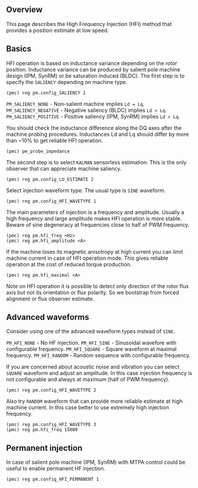 ## Overview

This page describes the High Frequency Injection (HFI) method that provides a
position estimate at low speed.

## Basics

HFI operation is based on inductance variance depending on the rotor position.
Inductance variance can be produced by salient pole machine design (IPM, SynRM)
or be saturation induced (BLDC). The first step is to specify the `SALIENCY`
depending on machine type.

	(pmc) reg pm.config_SALIENCY 1

`PM_SALIENCY_NONE`      - Non-salient machine implies               `Ld = Lq`.
`PM_SALIENCY_NEGATIVE`  - Negative saliency (BLDC) implies          `Ld < Lq`.
`PM_SALIENCY_POSITIVE`  - Positive saliency (IPM, SynRM) implies    `Ld > Lq`.

You should check the inductance difference along the DQ axes after the machine
probing procedures. Inductances Ld and Lq should differ by more than ~10% to
get reliable HFI operation.

	(pmc) pm_probe_impedance

The second step is to select `KALMAN` sensorless estimation. This is the only
observer that can appreciate machine saliency.

	(pmc) reg pm.config_LU_ESTIMATE 2

Select injection waveform type. The usual type is `SINE` waveform.

	(pmc) reg pm.config_HFI_WAVETYPE 1

The main parameters of injection is a frequency and amplitude. Usually a high
frequency and large amplitude makes HFI operation is more stable. Beware of
sine degeneracy at frequencies close to half of PWM frequency.

	(pmc) reg pm.hfi_freq <Hz>
	(pmc) reg pm.hfi_amplitude <A>

If the machine loses its magnetic anisotropy at high current you can limit
machine current in case of HFI operation mode. This gives reliable operation at
the cost of reduced torque production.

	(pmc) reg pm.hfi_maximal <A>

Note on HFI operation it is possible to detect only direction of the rotor flux
axis but not its orientation or flux polarity. So we bootstrap from forced
alignment or flux observer estimate.

## Advanced waveforms

Consider using one of the advanced waveform types instead of `SINE`.

`PM_HFI_NONE`   - No HF injection.
`PM_HFI_SINE`   - Sinusoidal wavefore with configurable frequency.
`PM_HFI_SQUARE` - Square waveform at maximal frequency.
`PM_HFI_RANDOM` - Random sequence with configurable frequency.

If you are concerned about acoustic noise and vibration you can select `SQUARE`
waveform and adjust an amplitude. In this case injection frequency is not
configurable and always at maximum (half of PWM frequency).

	(pmc) reg pm.config_HFI_WAVETYPE 2

Also try `RANDOM` waveform that can provide more reliable estimate at high
machine current. In this case better to use extremely high injection frequency.

	(pmc) reg pm.config_HFI_WAVETYPE 3
	(pmc) reg pm.hfi_freq 15000

## Permanent injection

In case of salient pole machine (IPM, SynRM) with MTPA control could be useful
to enable permanent HF injection.

	(pmc) reg pm.config_HFI_PERMANENT 1

